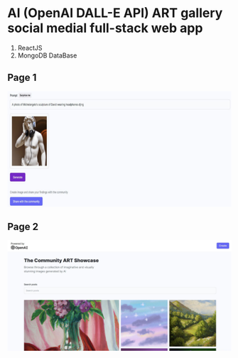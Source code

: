 # AI (OpenAI DALL-E API) ART gallery social medial full-stack web app 

1. ReactJS
2. MongoDB DataBase

## Page 1
![page 1](https://github.com/Mrunal-G/Full-Stack-AI-Web-App/blob/main/img/p1.png)

## Page 2
![page 2](https://github.com/Mrunal-G/Full-Stack-AI-Web-App/blob/main/img/p2.png)





<!--
This full-stack application stores AI generated images to the database. Of course, one can break the picture into bytes or bits, etc, and store the same but this is a horrible practice and is far too difficult in practice. The other way of doing this is by uploading the picture to a server or a folder, generating a public URL for the upload from there, and storing this URL into the database.

In order to do so, we need a third party or in-house server or similar services that can hold off our images and do the needful. Cloud services like GCP, AWS, etc provide us with this service but they are usually costly and have little storage in the free version. The alternative to these services are third-party providers like CloudConvert, Cloudimage, Cloudinary, etc. 

We used Cloudinary for this application which provides ample storage of nearly 25 GB in the free plan and many other services.

--!


